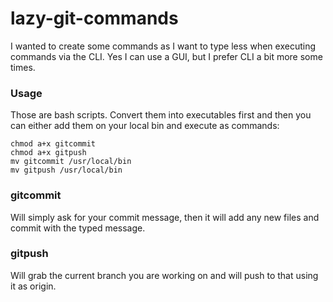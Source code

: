 # lazy-git-commands
I wanted to create some commands as I want to type less when executing commands via the CLI. Yes I can use a GUI, but I prefer CLI a bit more some times.

### Usage
Those are bash scripts. Convert them into executables first and then you can either add them on your local bin and execute as commands:

```
chmod a+x gitcommit
chmod a+x gitpush
mv gitcommit /usr/local/bin
mv gitpush /usr/local/bin
```

### gitcommit
Will simply ask for your commit message, then it will add any new files and commit with the typed message.

### gitpush
Will grab the current branch you are working on and will push to that using it as origin.
